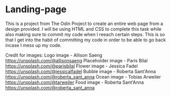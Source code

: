 # Landing-page
This is a project from The Odin Project to create an entire web page from a design provided.
I will be using HTML and CSS to complete this task while also making sure to commit my code when I reeach certain steps.
This is so that I get into the habit of committing my code in order to be able to go back incase I mess up my code.

Credit for images:
Logo image - Allison Saeng https://unsplash.com/@allisonsaeng
Placeholder image - Paris Bilal https://unsplash.com/@parisbilal
Flower image - Jessica Fadel https://unsplash.com/@jessicalfadel
Bubble image - Roberta Sant'Anna https://unsplash.com/@roberta_sant_anna
Ocean image - Tobias Arweiler https://unsplash.com/@tarweiler
Food image - Roberta Sant'Anna https://unsplash.com/@roberta_sant_anna
